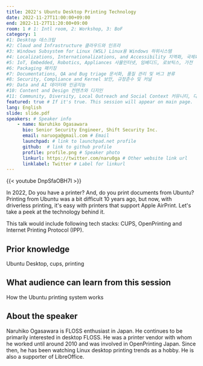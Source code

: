 ```yaml
---
title: 2022's Ubuntu Desktop Printing Technology
date: 2022-11-27T11:00:00+09:00
end: 2022-11-27T11:20:00+09:00
room: 1 # 1: Intl room, 2: Workshop, 3: BoF
category: 1
#1: Desktop 데스크탑
#2: Cloud and Infrastructure 클라우드와 인프라
#3: Windows Subsystem for Linux (WSL) Linux용 Windows 하위시스템
#4: Localizations, Internationalizations, and Accessibility 지역화, 국제화 및 접근성
#5: IoT, Embedded, Robotics, Appliances 사물인터넷, 임베디드, 로보틱스, 가전
#6: Packaging 패키징
#7: Documentations, QA and Bug triage 문서화, 품질 관리 및 버그 분류
#8: Security, Compliance and Kernel 보안, 규정준수 및 커널
#9: Data and AI 데이터와 인공지능
#10: Content and Design 컨텐츠와 디지인
#11: Community, Diversity, Local Outreach and Social Context 커뮤니티, 다양성, 지역 사회 협력과 사회적 관점
featured: true # If it's true. This session will appear on main page.
lang: English
slide: slide.pdf
speakers: # Speaker info
    - name: Naruhiko Ogasawara
      bio: Senior Security Engineer, Shift Security Inc.
      email: naruoga@gmail.com # Email
      launchpad: # link to launchpad.net profile
      github:  # link to github profile
      profile: profile.png # Speaker photo
      linkurl: https://twitter.com/naru0ga # Other website link url
      linklabel: Twitter # Label for linkurl
---
```


{{< youtube DnpSfaOBH7I >}}

In 2022, Do you have a printer? And, do you print documents from Ubuntu?
Printing from Ubuntu was a bit difficult 10 years ago, but now, with driverless printing, it's easy with printers that support Apple AirPrint. Let's take a peek at the technology behind it.

This talk would include following tech stacks: CUPS, OpenPrinting and Internet Printing Protocol (IPP).

## Prior knowledge
Ubuntu Desktop, cups, printing

## What audience can learn from this session
How the Ubuntu printing system works

## About the speaker
Naruhiko Ogasawara is FLOSS enthusiast in Japan.  He continues to be primarily interested in desktop FLOSS.  He was a printer vendor with whom he worked until around 2010 and was involved in OpenPrinting Japan. Since then, he has been watching Linux desktop printing trends as a hobby. He is also a supporter of LibreOffice.